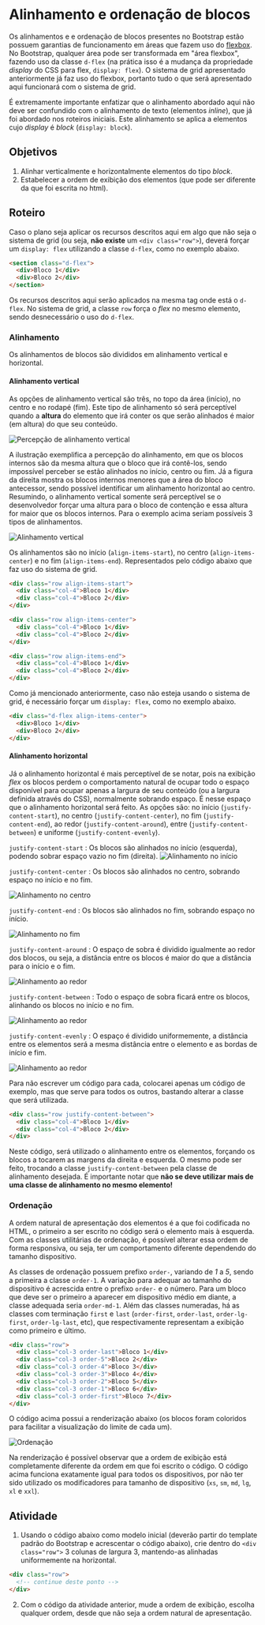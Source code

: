 # Alinhamento e ordenação de blocos
Os alinhamentos e e ordenação de blocos presentes no Bootstrap estão possuem garantias de funcionamento em áreas que fazem uso do [flexbox](https://developer.mozilla.org/pt-BR/docs/Web/CSS/CSS_Flexible_Box_Layout/Basic_Concepts_of_Flexbox). No Bootstrap, qualquer área pode ser transformada em "área flexbox", fazendo uso da classe `d-flex` (na prática isso é a mudança da propriedade *display* do CSS para flex, `display: flex`). O sistema de grid apresentado anteriormente já faz uso do flexbox, portanto tudo o que será apresentado aqui funcionará com o sistema de grid.

É extremamente importante enfatizar que o alinhamento abordado aqui não deve ser confundido com o alinhamento de texto (elementos *inline*), que já foi abordado nos roteiros iniciais. Este alinhamento se aplica a elementos cujo *display* é *block* (`display: block`).

## Objetivos
1. Alinhar verticalmente e horizontalmente elementos do tipo *block*.
2. Estabelecer a ordem de exibição dos elementos (que pode ser diferente da que foi escrita no html).

## Roteiro
Caso o plano seja aplicar os recursos descritos aqui em algo que não seja o sistema de grid (ou seja, **não existe** um `<div class="row">`), deverá forçar um `display: flex` utilizando a classe `d-flex`, como no exemplo abaixo.

```html
<section class="d-flex">
  <div>Bloco 1</div>
  <div>Bloco 2</div>
</section>
```
Os recursos descritos aqui serão aplicados na mesma tag onde está o `d-flex`. No sistema de grid, a classe `row` força o *flex* no mesmo elemento, sendo desnecessário o uso do `d-flex`.

### Alinhamento 
Os alinhamentos de blocos são divididos em alinhamento vertical e horizontal.

#### Alinhamento vertical
As opções de alinhamento vertical são três, no topo da área (início), no centro e no rodapé (fim). Este tipo de alinhamento só será perceptível quando a **altura** do elemento que irá conter os que serão alinhados é maior (em altura) do que seu conteúdo. 

![Percepção de alinhamento vertical](./imgs/vertical_align_perception.png)

A ilustração exemplifica a percepção do alinhamento, em que os blocos internos são da mesma altura que o bloco que irá contê-los, sendo impossível perceber se estão alinhados no início, centro ou fim. Já a figura da direita mostra os blocos internos menores que a área do bloco antecessor, sendo possível identificar um alinhamento horizontal ao centro. Resumindo, o alinhamento vertical somente será perceptível se o desenvolvedor forçar uma altura para o bloco de contenção e essa altura for maior que os blocos internos. Para o exemplo acima seriam possíveis 3 tipos de alinhamentos.

![Alinhamento vertical](./imgs/align-items.png)

Os alinhamentos são no início (`align-items-start`), no centro (`align-items-center`) e no fim (`align-items-end`). Representados pelo código abaixo que faz uso do sistema de grid.

```html
<div class="row align-items-start">
  <div class="col-4">Bloco 1</div>
  <div class="col-4">Bloco 2</div>
</div>
```

```html
<div class="row align-items-center">
  <div class="col-4">Bloco 1</div>
  <div class="col-4">Bloco 2</div>
</div>
```

```html
<div class="row align-items-end">
  <div class="col-4">Bloco 1</div>
  <div class="col-4">Bloco 2</div>
</div>
```

Como já mencionado anteriormente, caso não esteja usando o sistema de grid, é necessário forçar um `display: flex`, como no exemplo abaixo.

```html
<div class="d-flex align-items-center">
  <div>Bloco 1</div>
  <div>Bloco 2</div>
</div>
```

#### Alinhamento horizontal
Já o alinhamento horizontal é mais perceptível de se notar, pois na exibição *flex* os blocos perdem o comportamento natural de ocupar todo o espaço disponível para ocupar apenas a largura de seu conteúdo (ou a largura definida através do CSS), normalmente sobrando espaço. É nesse espaço que o alinhamento horizontal será feito. As opções são: no início (`justify-content-start`), no centro (`justify-content-center`), no fim (`justify-content-end`), ao redor (`justify-content-around`), entre (`justify-content-between`) e uniforme (`justify-content-evenly`).

`justify-content-start`
: Os blocos são alinhados no início (esquerda), podendo sobrar espaço vazio no fim (direita).
![Alinhamento no início](./imgs/justify-content-start.png)

`justify-content-center`
: Os blocos são alinhados no centro, sobrando espaço no início e no fim.

![Alinhamento no centro](./imgs/justify-content-center.png)

`justify-content-end`
: Os blocos são alinhados no fim, sobrando espaço no início.

![Alinhamento no fim](./imgs/justify-content-end.png)

`justify-content-around`
: O espaço de sobra é dividido igualmente ao redor dos blocos, ou seja, a distância entre os blocos é maior do que a distância para o início e o fim.

![Alinhamento ao redor](./imgs/justify-content-around.png)

`justify-content-between`
: Todo o espaço de sobra ficará entre os blocos, alinhando os blocos no início e no fim.

![Alinhamento ao redor](./imgs/justify-content-between.png)

`justify-content-evenly`
: O espaço é dividido uniformemente, a distância entre os elementos será a mesma distância entre o elemento e as bordas de início e fim.

![Alinhamento ao redor](./imgs/justify-content-evenly.png)

Para não escrever um código para cada, colocarei apenas um código de exemplo, mas que serve para todos os outros, bastando alterar a classe que será utilizada.

```html
<div class="row justify-content-between">
  <div class="col-4">Bloco 1</div>
  <div class="col-4">Bloco 2</div>
</div>
```
Neste código, será utilizado o alinhamento entre os elementos, forçando os blocos a tocarem as margens da direita e esquerda. O mesmo pode ser feito, trocando a classe `justify-content-between` pela classe de alinhamento desejada. É importante notar que **não se deve utilizar mais de uma classe de alinhamento no mesmo elemento!**

### Ordenação
A ordem natural de apresentação dos elementos é a que foi codificada no HTML, o primeiro a ser escrito no código será o elemento mais à esquerda. Com as classes utilitárias de ordenação, é possível alterar essa ordem de forma responsiva, ou seja, ter um comportamento diferente dependendo do tamanho dispositivo.

As classes de ordenação possuem prefixo `order-`, variando de *1* a *5*, sendo a primeira a classe `order-1`. A variação para adequar ao tamanho do dispositivo é acrescida entre o prefixo `order-` e o número. Para um bloco que deve ser o primeiro a aparecer em dispositivo médio em diante, a classe adequada seria `order-md-1`. Além das classes numeradas, há as classes com terminação `first` e `last` (`order-first`, `order-last`, `order-lg-first`, `order-lg-last`, etc), que respectivamente representam a exibição como primeiro e último.

```html
<div class="row">
  <div class="col-3 order-last">Bloco 1</div>
  <div class="col-3 order-5">Bloco 2</div>
  <div class="col-3 order-4">Bloco 3</div>
  <div class="col-3 order-3">Bloco 4</div>
  <div class="col-3 order-2">Bloco 5</div>
  <div class="col-3 order-1">Bloco 6</div>
  <div class="col-3 order-first">Bloco 7</div>
</div>
```

O código acima possui a renderização abaixo (os blocos foram coloridos para facilitar a visualização do limite de cada um).

![Ordenação](./imgs/order-example.png)

Na renderização é possível observar que a ordem de exibição está completamente diferente da ordem em que foi escrito o código. O código acima funciona exatamente igual para todos os dispositivos, por não ter sido utilizado os modificadores para tamanho de dispositivo (`xs`, `sm`, `md`, `lg`, `xl` e `xxl`).

## Atividade
1. Usando o código abaixo como modelo inicial (deverão partir do template padrão do Bootstrap e acrescentar o código abaixo), crie dentro do `<div class="row">` 3 colunas de largura 3, mantendo-as alinhadas uniformemente na horizontal.
```html
<div class="row">
  <!-- continue deste ponto -->
</div>
```

2. Com o código da atividade anterior, mude a ordem de exibição, escolha qualquer ordem, desde que não seja a ordem natural de apresentação.